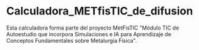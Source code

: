 # Calculadora_METfisTIC_de_difusion
Esta calculadora forma parte del proyecto MetFisTIC "Módulo TIC de Autoestudio que incorpora Simulaciones e IA para Aprendizaje de Conceptos Fundamentales sobre Metalurgia Física".
